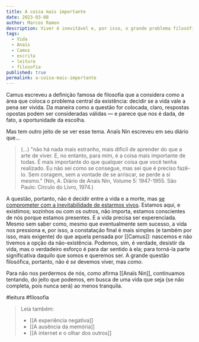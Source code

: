 ```yaml
---
title: A coisa mais importante
date: 2023-03-08
author: Marcos Ramon
description: Viver é inevitável e, por isso, o grande problema filosófico não é decidir sobre a vida, mas escolher efetivamente vivê-la.
tags:
  - Vida
  - Anaïs
  - Camus
  - escrita
  - leitura
  - filosofia
published: true
permalink: a-coisa-mais-importante
---
```

Camus escreveu a definição famosa de filosofia que a considera como a área que coloca o problema central da existência: decidir se a vida vale a pena ser vivida. Da maneira como a questão for colocada, claro, respostas opostas podem ser consideradas válidas — e parece que nos é dada, de fato, a oportunidade da escolha.

Mas tem outro jeito de se ver esse tema. Anaïs Nin escreveu em seu diário que…

> (…) "não há nada mais estranho, mais difícil de aprender do que a arte de viver. E, no entanto, para mim, é a coisa mais importante de todas. É mais importante do que qualquer coisa que você tenha realizado. Eu não sei como se consegue, mas sei que é preciso fazê-lo. Sem coragem, sem a vontade de se arriscar, se perde a si mesmo." (Nin, A. Diário de Anaïs Nin, Volume 5: 1947-1955. São Paulo: Círculo do Livro, 1974.)

A questão, portanto, não é decidir entre a vida e a morte, mas [se comprometer com a inevitabilidade de estarmos vivos](https://marcosramon.net/a-vida-e-uma-espera). Estamos aqui, e existimos; sozinhos ou com os outros, não importa, estamos conscientes de nós porque estamos presentes. E a vida precisa ser experenciada. Mesmo sem saber como, mesmo que eventualmente sem sucesso, a vida nos pressiona e, por isso, a constatação final é mais simples (e também por isso, mais exigente) do que aquela pensada por [[Camus]]: nascemos e não tivemos a opção da não-existência. Podemos, sim, é verdade, desistir da vida, mas o verdadeiro esforço é para dar sentido à ela; para torná-la parte significativa daquilo que somos e queremos ser. A grande questão filosófica, portanto, não é *se* devemos viver, mas *como*.

Para não nos perdermos de nós, como afirma [[Anaïs Nin]], continuamos tentando, do jeito que podemos, em busca de uma vida que seja (se não completa, pois nunca será) ao menos tranquila.

#leitura #filosofia

> Leia também:
> - [[A experiência negativa]]
> - [[A ausência da memória]]
> - [[A internet e o olhar dos outros]]
